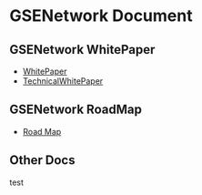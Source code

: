 # GSENetwork Document

## GSENetwork WhitePaper
- [WhitePaper](whitepaper.pdf)
- [TechnicalWhitePaper](TechnicalWhitePaper.md)

## GSENetwork RoadMap
- [Road Map](GSERoadMap.md)

## Other Docs
test
